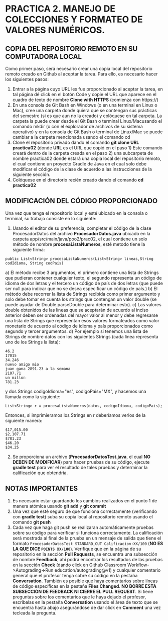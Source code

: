 # PRACTICA 2. MANEJO DE COLECCIONES Y FORMATEO DE VALORES NUMÉRICOS.

## COPIA DEL REPOSITORIO REMOTO EN SU COMPUTADORA LOCAL
Como primer paso, será necesario crear una copia local del repositorio remoto creado en Github al aceptar la tarea. Para ello, es necesario hacer los siguientes pasos:
1)	Entrar a la página cuyo URL les fue proporcionado al aceptar la tarea, en tal página dé click en el botón Code y copie el URL que aparece en el cuadro de texto de nombre **Clone with HTTPS** (comienza con https://)
2)	En una consola de Git Bash en Windows (o en una terminal en Linux o Mac), cree una carpeta donde quiera que se contengan sus prácticas del semestre (si es que aun no la creado) y colóquese en tal carpeta. La carpeta la puede crear desde el Git Bash o terminal Linux/Macusando el comando mkdir (o con el explorador de archivos de su sistema operativo) y en la consola de Git Bash o terminal de Linux/Mac se puede cambiar a la carpeta mencionada usando el comando cd
3)	Clone el repositorio privado dando el comando **git clone URL practica02**
 (donde **URL** es el URL que copió en el paso 1)
 Este comando creará dentro de la carpeta creada en el paso 2) una subcarpeta de nombre practica02 donde estará una copia local del repositorio remoto, el cual contiene un proyecto Gradle de Java en el cual solo debe modificar el código de la clase de acuerdo a las instrucciones de la siguiente sección.
4)  Colóquese en el directorio recién creado dando el comando **cd practica02** 


## MODIFICACIÓN DEL CÓDIGO PROPORCIONADO
Una vez que tenga el repositorio local y esté ubicado en la consola o terminal, su trabajo consiste en lo siguiente:

1. Usando el editor de su preferencia, completar el código de la clase ProcesadorDatos del archivo **ProcesadorDatos.java** ubicado en la carpeta app/src/main/java/poo2/prac02, el cual contiene un solo método de nombre **procesaListaNumeros**, esté metodo tiene la siguiente firma:

`public List<String> procesaListaNumeros(List<String> lineas,String codIdioma, String codPais)`

   a) El método recibe 3 argumentos, el primero contiene una lista de Strings que pudieran contener cualquier texto, el segundo representa un código de idioma de dos letras y el tercero un código de país de dos letras (que puede ser null para indicar que no se desea especificar un código de país.)
   b) El método debe recorrer la lista de Strings recibida como primer argumento y solo debe tomar en cuenta los strings que contengan un valor double (se puede ayudar de Double.parseDouble para determinar esto).
   c) Las valores double obtenidos de las líneas que se aceptarán de acuerdo al inciso anterior deben ser ordenadas del mayor valor al menor y debe regresarse una lista de Strings que representan esos valores formateados como valor monetario de acuerdo al código de idioma y país proporcionados como segundo y tercer argumentos.
   d) Por ejemplo si tenemos una lista de Strings de nombre datos con los siguientes Strings (cada línea representa uno de los Strings la lista):
   ```hola
   46.2
   17015
   34.246
   nuevo amigo mio
   juan gana 2891.23 a la semana
   2107.71
   un millon
   781.23
   ```
   y dos Strings codigoIdioma="es", codigoPais="MX", y hacemos una llamada como la siguiente:
   ```
   List<String> r = procesaListaNumeros(datos, codigoIdioma, codigoPais);
   ```
   Entonces, si imprimieramos los Strings en r deberíamos verlos de la siguiente manera:
   ```
   $17,015.00
   $2,107.71
   $781.23
   $46.20
   $34.25
   ``` 

2. Se proporciona un archivo (**ProcesadorDatosTest.java**, el cual **NO DEBEN DE MODIFICAR**) para hacer pruebas  de su código, ejecute **gradle test** para ver el resultado de tales pruebas y determinar la calificación que obtendría.

## NOTAS IMPORTANTES
1.	Es necesario estar guardando los cambios realizados en el punto 1 de manera atómica usando **git add** y **git commit**
2.	Una vez que esté seguro de que funciona correctamente (verificando con **gradle test**) suba su copia local al repositorio remoto usando el comando **git push**
3.	Cada vez que haga git push se realizaran automáticamente pruebas sobre su código para verificar si funciona correctamente. La calificación será mostrada al final de la prueba en un mensaje de salida que tiene el formato `ProcesadorDatosTest STANDARD_OUT Calificacion:XX/100` (**NO ES LA QUE DICE `POINTS XX/100`**). Verifique que en la página de su repositorio en la sección **Pull Requests**, se encuentra una subsección de nombre **Feedback**, ahí podrá encontrar los resultados de las pruebas en la sección **Check** (dando click en Github Classroom Workflow->Autograding->Run education/autograding@v1) y cualquier comentario general que el profesor tenga sobre su código en la pestaña **Conversation**. También es posible que haya comentarios sobre líneas de código específicas en la pestaña **Files Changed**. **NO BORRE ESTA SUBSECCIÓN DE FEEDBACK NI CIERRE EL PULL REQUEST**. Si tiene preguntas sobre los comentarios que le haya dejado el profesor, escríbalas en la pestaña **Conversation** usando el área de texto que se encuentra hasta abajo asegurándose de dar click en **Comment** una vez tecleada la pregunta.

